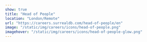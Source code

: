 ```yaml
---
show: true
title: "Head of People"
location: "London/Remote"
url: "https://careers.surrealdb.com/head-of-people/en"
image: "/static/img/careers/icons/head-of-people.png"
imagehover: "/static/img/careers/icons/head-of-people-glow.png"
---
```

